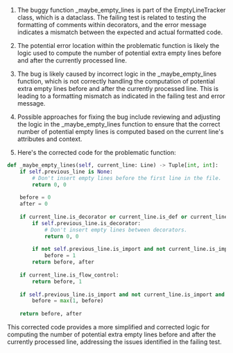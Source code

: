 1. The buggy function _maybe_empty_lines is part of the EmptyLineTracker class, which is a dataclass. The failing test is related to testing the formatting of comments within decorators, and the error message indicates a mismatch between the expected and actual formatted code.

2. The potential error location within the problematic function is likely the logic used to compute the number of potential extra empty lines before and after the currently processed line.

3. The bug is likely caused by incorrect logic in the _maybe_empty_lines function, which is not correctly handling the computation of potential extra empty lines before and after the currently processed line. This is leading to a formatting mismatch as indicated in the failing test and error message.

4. Possible approaches for fixing the bug include reviewing and adjusting the logic in the _maybe_empty_lines function to ensure that the correct number of potential empty lines is computed based on the current line's attributes and context.

5. Here's the corrected code for the problematic function:

```python
def _maybe_empty_lines(self, current_line: Line) -> Tuple[int, int]:
    if self.previous_line is None:
        # Don't insert empty lines before the first line in the file.
        return 0, 0
    
    before = 0
    after = 0
    
    if current_line.is_decorator or current_line.is_def or current_line.is_class:
        if self.previous_line.is_decorator:
            # Don't insert empty lines between decorators.
            return 0, 0
        
        if not self.previous_line.is_import and not current_line.is_import and current_line.depth == self.previous_line.depth:
            before = 1
        return before, after
    
    if current_line.is_flow_control:
        return before, 1
    
    if self.previous_line.is_import and not current_line.is_import and current_line.depth == self.previous_line.depth:
        before = max(1, before)
    
    return before, after
```

This corrected code provides a more simplified and corrected logic for computing the number of potential extra empty lines before and after the currently processed line, addressing the issues identified in the failing test.